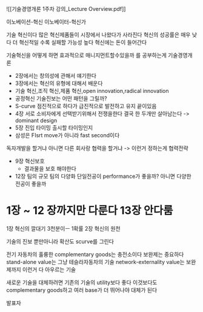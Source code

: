 ![[기술경영개론 1주차 강의_Lecture Overview.pdf]]


이노베이션-혁신
이노베이터-혁신가

기술 혁신이다 
많은 혁신제품들이 시장에서 나왔다가 사라진다
혁신의 성공률은 매우 낮다
더 혁신적일 수록 실패할 가능성 높다
혁신에는 돈이 들어간다

기술혁신을 어떻게 하면 효과적으로 매니지먼트할수있을까 를 공부하는게 기술경영개론 

- 2장에서는 창의성에 관해서 얘기한다
- 3장에서는 혁신의 유형에 대해서 배운다
- 기술 혁신,조직 혁신,제품 혁신,open innovation,radical innovation
- 공정혁신 
기술진보는 어떤 패턴을 그릴까? 
- S-curve 점진적으로 하다가 급진적으로 발전하고 유지 끝이있음 
- 4장 서로 소비자에게 선택받기위해서 전쟁을한다
	결국 한 두개만 살아남는다 
	-> dominant design
- 5장 진입 타이밍 출시할 타이밍인지 
- 삼성은 FIsrt move가 아니라 fast second이다 

독자개발을 할거냐 아니면 다른 회사랑 협력을 할거냐 
-> 이런거 정하는게 협력전략 
- 9장 혁신보호
	- 결과물을 보호 해야한다
- 12장 팀의 규모 팀의 다양화 단일전공이 performance가 좋을까? 아니면 다양한 전공이 좋을까

# 1장 ~ 12 장까지만 다룬다 13장 안다룸

1장 
혁신의 깔대기 3천분이ㅡ 1확률 
2장 
혁신의 원천 

기술의 진보 뿐만아니라 확산도 scurve를 그린다 

전기 자동차의 훌륭한 complementary goods는 충전소이다 
보완제는 중요하다 
stand-alone value는 그냥 테슬라자동차의 기술
network-externality value는 보완제까지 이런거 다 아우르는 기술 

새로운 기술을 대체하려면 기존의 기술의 utility보다 좋다 이것보다도 complementary goods하고 여러 base가 더 뛰어나야 대체가 된다

발표자